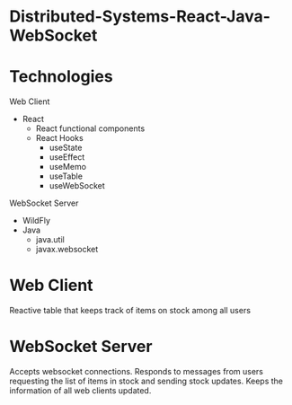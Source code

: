 # Distributed-Systems-React-Java-WebSocket

# Technologies
Web Client
* React 
    * React functional components
    * React Hooks
        * useState
        * useEffect
        * useMemo
        * useTable
        * useWebSocket
    
WebSocket Server
* WildFly
* Java
   * java.util
   * javax.websocket

# Web Client
Reactive table that keeps track of items on stock among all users

# WebSocket Server
Accepts websocket connections. Responds to messages from users requesting the list of items in stock and sending stock updates. Keeps the information of all web clients updated.

